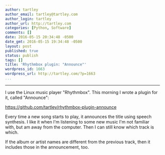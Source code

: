 ```yaml
---
author: tartley
author_email: tartley@tartley.com
author_login: tartley
author_url: http://tartley.com
categories: [Python, Software]
comments: []
date: 2016-05-15 20:34:48 -0500
date_gmt: 2016-05-15 19:34:48 -0500
layout: post
published: true
status: publish
tags: []
title: 'Rhythmbox plugin: "Announce"'
wordpress_id: 1663
wordpress_url: http://tartley.com/?p=1663
...
```

---

I use the Linux music player "Rhythmbox". This morning I wrote a plugin
for it, called "Announce":

<https://github.com/tartley/rhythmbox-plugin-announce>

Every time a new song starts to play, it announces the title using
speech synthesis. I like it when I'm listening to some new music I'm not
familiar with, but am away from the computer. Then I can still know
which track is which.

If the album or artist names are different from the previous track, then
it includes those in the announcement, too.
